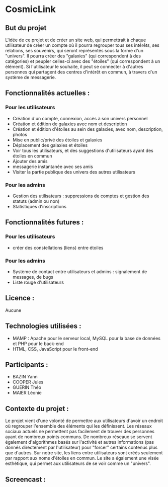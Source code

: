 # CosmicLink

## But du projet

L'idée de ce projet et de créer un site web, qui permettrait à chaque utilisateur de créer un compte où il pourra regrouper tous ses intérêts, ses relations, ses souvenirs, qui seront représentés sous la forme d'un "univers". Il pourra créer des "galaxies" (qui correspondent à des catégories) et peupler celles-ci avec des "étoiles" (qui correspondent à un élément). 
Si l'utilisateur le souhaite, il peut se connecter à d'autres personnes qui partagent des centres d'intérêt en commun, à travers d'un système de messagerie.


## Fonctionnalités actuelles :

### Pour les utilisateurs

- Création d'un compte, connexion, accès à son univers personnel
- Création et édition de galaxies avec nom et description
- Création et édition d'étoiles au sein des galaxies, avec nom, description, photos
- Mise en public/privé des étoiles et galaxies
- Déplacement des galaxies et étoiles
- Voir tous les utilisateurs, et des suggestions d'utilisateurs ayant des étoiles en commun
- Ajouter des amis
- messagerie instantanée avec ses amis
- Visiter la partie publique des univers des autres utilisateurs

### Pour les admins
- Gestion des utilisateurs : suppressions de comptes et gestion des statuts (admin ou non)
- Statistiques d'inscriptions

## Fonctionnalités futures :

### Pour les utilisateurs
- créer des constellations (liens) entre étoiles


### Pour les admins
- Système de contact entre utilisateurs et admins : signalement de messages, de bugs
- Liste rouge d'utilisateurs 

## Licence : 
Aucune

## Technologies utilisées :

- MAMP : Apache pour le serveur local, MySQL pour la base de données et PHP pour le back-end
- HTML, CSS, JavaScript pour le front-end

## Participants :

- BAZIN Yann
- COOPER Jules
- GUERIN Théo
- MAIER Léonie

## Contexte du projet : 

Le projet vient d'une volonté de permettre aux utilisateurs d'avoir un endroit où regrouper l'ensemble des éléments qui les définissent. Les réseaux sociaux actuels ne permettent pas facilement de trouver des personnes ayant de nombreux points communs. 
De nombreux réseaux se servent également d'algorithmes basés sur l'activité et autres informations (pas donnés directement par l'utilisateur) pour "forcer" certains contenus plus que d'autres. 
Sur notre site, les liens entre utilisateurs sont créés seulement par rapport aux noms d'étoiles en commun.
Le site a également une visée esthétique, qui permet aux utilisateurs de se voir comme un "univers".


## Screencast : 
